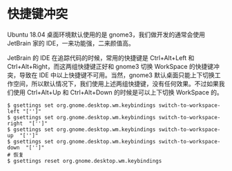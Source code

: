# 快捷键冲突
Ubuntu 18.04 桌面环境默认使用的是 gnome3，我们做开发的通常会使用 JetBrain 家的 IDE，一来功能强，二来颜值高。

JetBrain 的 IDE 在追踪代码的时候，常用的快捷键是 Ctrl+Alt+Left 和 Ctrl+Alt+Right，而这两组快捷键正好和 gnome3 切换 WorkSpace 的快捷键冲突，导致在 IDE 中以上快捷键不可用。当然，gnome3 默认桌面只能上下切换工作空间，所以默认情况下，我们使用上述两组快捷键，没有任何效果。不过如果我们使用 Ctrl+Alt+Up 和 Ctrl+Alt+Down 的时候是可以上下切换 WorkSpace 的。
```shell
$ gsettings set org.gnome.desktop.wm.keybindings switch-to-workspace-left "['']"
$ gsettings set org.gnome.desktop.wm.keybindings switch-to-workspace-right  "['']"
$ gsettings set org.gnome.desktop.wm.keybindings switch-to-workspace-up  "['']"
$ gsettings set org.gnome.desktop.wm.keybindings switch-to-workspace-down  "['']"
# 恢复
$ gsettings reset org.gnome.desktop.wm.keybindings
```